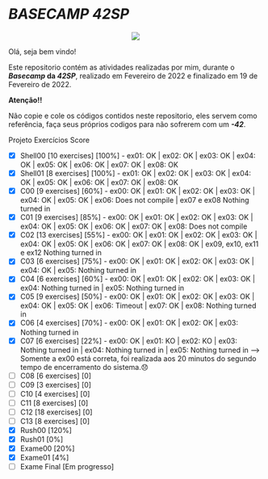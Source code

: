 # _BASECAMP 42SP_

<div align="center" style="display: inline_block">
  <img src="https://badge42.herokuapp.com/api/stats/lucperei?cursus=Basecamp"/>  
</div>


Olá, seja bem vindo!

Este repositorio contém as atividades realizadas por mim, durante o **_Basecamp_ da _42SP_**, realizado em Fevereiro de 2022 e finalizado em 19 de Fevereiro de 2022.

**Atenção!!**

Não copie e cole os códigos contidos neste repositorio, eles servem como referência, faça seus próprios codigos para não sofrerem com um **_-42_**.

Projeto	Exercícios	Score
* [X] Shell00	[10 exercises]	[100%] - ex01: OK | ex02: OK | ex03: OK | ex04: OK | ex05: OK | ex06: OK | ex07: OK | ex08: OK
* [X] Shell01	[8 exercises]	[100%] - ex01: OK | ex02: OK | ex03: OK | ex04: OK | ex05: OK | ex06: OK | ex07: OK | ex08: OK
* [X] C00	[9 exercises]	[60%] - ex00: OK | ex01: OK | ex02: OK | ex03: OK | ex04: OK | ex05: OK | ex06: Does not compile | ex07 e ex08 Nothing turned in 
* [X] C01	[9 exercises]	[85%] - ex00: OK | ex01: OK | ex02: OK | ex03: OK | ex04: OK | ex05: OK | ex06: OK | ex07: OK | ex08: Does not compile
* [X] C02	[13 exercises] [55%] - ex00: OK | ex01: OK | ex02: OK | ex03: OK | ex04: OK | ex05: OK | ex06: OK | ex07: OK | ex08: OK | ex09, ex10, ex11 e ex12 Nothing turned in 
* [X] C03	[6 exercises]	[75%] - ex00: OK | ex01: OK | ex02: OK | ex03: OK | ex04: OK | ex05: Nothing turned in
* [x] C04	[6 exercises]	[60%] - ex00: OK | ex01: OK | ex02: OK | ex03: OK | ex04: Nothing turned in | ex05: Nothing turned in
* [x] C05	[9 exercises]	[50%] - ex00: OK | ex01: OK | ex02: OK | ex03: OK | ex04: OK | ex05: OK | ex06: Timeout | ex07: OK | ex08: Nothing turned in
* [x] C06	[4 exercises]	[70%] - ex00: OK | ex01: OK | ex02: OK | ex03: Nothing turned in
* [x] C07	[6 exercises]	[22%] - ex00: OK | ex01: KO | ex02: KO | ex03: Nothing turned in | ex04: Nothing turned in | ex05: Nothing turned in --> Somente a ex00 está correta, foi realizada aos 20 minutos do segundo tempo de encerramento do sistema.😞
* [ ] C08	[6 exercises]	[0]
* [ ] C09	[3 exercises]	[0]
* [ ] C10	[4 exercises]	[0]
* [ ] C11	[8 exercises]	[0]
* [ ] C12	[18 exercises] [0]
* [ ] C13	[8 exercises]	[0]
* [X] Rush00	[120%]
* [X] Rush01	[0%]
* [X] Exame00	[20%]
* [X] Exame01	[4%]
* [ ] Exame Final [Em progresso]
